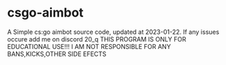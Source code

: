 # csgo-aimbot
A Simple cs:go aimbot source code, updated at 2023-01-22.
If any issues occure add me on discord 20_q
THIS PROGRAM IS ONLY FOR EDUCATIONAL USE!!!
I AM NOT RESPONSIBLE FOR ANY BANS,KICKS,OTHER SIDE EFECTS
